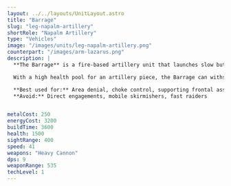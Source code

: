 ```yaml
---
layout: ../../layouts/UnitLayout.astro
title: "Barrage"
slug: "leg-napalm-artillery"
shortRole: "Napalm Artillery"
type: "Vehicles"
image: "/images/units/leg-napalm-artillery.png"
counterpart: "/images/arm-lazarus.png"
description: |
  **The Barrage** is a fire-based artillery unit that launches slow but devastating napalm shells, designed to control space and wear down enemy forces over time. While its direct damage is low, the lingering fire effect can zone out choke points, force unit displacement, and punish static defenses.

  With a high health pool for an artillery piece, the Barrage can withstand light fire while supporting frontal pushes — but it requires protection and positioning to truly shine.

  **Best used for:** Area denial, choke control, supporting frontal assaults  
  **Avoid:** Direct engagements, mobile skirmishers, fast raiders


metalCost: 250
energyCost: 3200
buildTime: 3600
health: 1500
sightRange: 400
speed: 41
weapons: "Heavy Cannon"
dps: 9
weaponRange: 535
techLevel: 1
---
```

